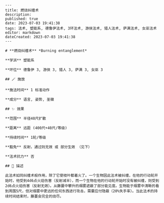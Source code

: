 
    ---
    title: 燃烧纠缠术
    description: 
    published: true
    date: 2023-07-03 19:41:38
    tags: 法术, 塑能系, 德鲁伊法术, 3环法术, 游侠法术, 猎人法术, 萨满法术, 女巫法术
    editor: markdown
    dateCreated: 2023-07-03 19:41:38
    ---

    # **燃烧纠缠术** *Burning entanglement*

    **学派** 塑能系 

    **环位** 德鲁伊 3, 游侠 3, 猎人 3, 萨满 3, 女巫 3

    ## 🪄 施放

    **施法时间** 1 标准动作

    **成分** 语言, 姿势, 圣徽

    ## ✨ 效果  

    **范围** 半径40尺扩散

    **距离** 远距 (400尺+40尺/等级)  

    **持续时间** 1轮/等级 

    **豁免** 反射，通过则无效 或 部分生效 （见下）

    **法术抗力** 否

    ## 📖 描述

    此法术如同纠缠术般作用，除了它使枝叶都着火了。一个生物因此法术被纠缠，在他的行动轮开始时，他受到4d6点火焰伤害（反射减半），而一个生物在他的行动轮开始时没有被纠缠，则受到2d6点火焰伤害（反射无效）。从藤蔓中攀升的烟雾遮蔽了部分能见度。生物能于烟雾中清晰的看到周围5尺，但对烟雾中更远的任何东西进行攻击，需要应付隐蔽（20%失手率）。当此法术的持续时间结束时，藤蔓会完全的烧尽。
    
